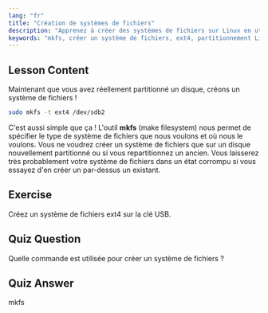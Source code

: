 ```yaml
---
lang: "fr"
title: "Création de systèmes de fichiers"
description: "Apprenez à créer des systèmes de fichiers sur Linux en utilisant mkfs. Ce guide convivial pour les débutants couvre ext4 et le partitionnement de disque. Commencez votre parcours Linux !"
keywords: "mkfs, créer un système de fichiers, ext4, partitionnement Linux, tutoriel Linux, Linux pour débutants, gestion de disque, guide Linux"
---
```


## Lesson Content

Maintenant que vous avez réellement partitionné un disque, créons un système de fichiers !

```bash
sudo mkfs -t ext4 /dev/sdb2
```

C'est aussi simple que ça ! L'outil **mkfs** (make filesystem) nous permet de spécifier le type de système de fichiers que nous voulons et où nous le voulons. Vous ne voudrez créer un système de fichiers que sur un disque nouvellement partitionné ou si vous repartitionnez un ancien. Vous laisserez très probablement votre système de fichiers dans un état corrompu si vous essayez d'en créer un par-dessus un existant.

## Exercise

Créez un système de fichiers ext4 sur la clé USB.

## Quiz Question

Quelle commande est utilisée pour créer un système de fichiers ?

## Quiz Answer

mkfs
